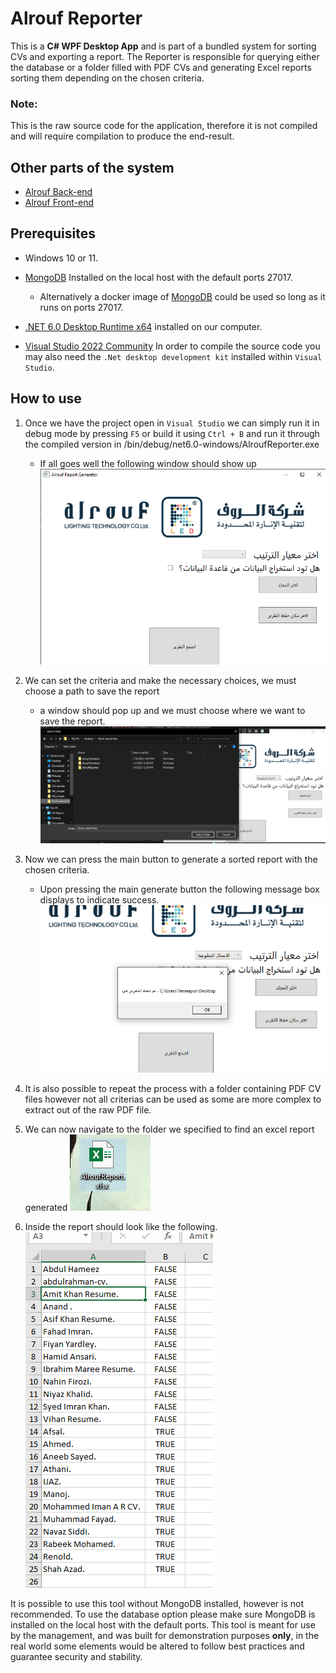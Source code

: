 # Alrouf Reporter
This is a **C# WPF Desktop App** and is part of a bundled system for sorting CVs and exporting a report.
The Reporter is responsible for querying either the database or a folder filled with PDF CVs and generating Excel reports sorting them depending on the chosen criteria.

### Note:
This is the raw source code for the application, therefore it is not compiled and will require compilation to produce the end-result.

## Other parts of the system
* [Alrouf Back-end](https://github.com/tenmayos/Alrouf-backend)
* [Alrouf Front-end](https://github.com/tenmayos/Alrouf-frontend)

## Prerequisites

* Windows 10 or 11.

* [MongoDB](https://www.mongodb.com/try/download/community) Installed on the local host with the default ports 27017.
    * Alternatively a docker image of [MongoDB](https://hub.docker.com/_/mongo) could be used so long as it runs on ports 27017.

* [.NET 6.0 Desktop Runtime x64](https://dotnet.microsoft.com/en-us/download/dotnet/thank-you/runtime-desktop-6.0.6-windows-x64-installer) installed on our computer.

* [Visual Studio 2022 Community](https://visualstudio.microsoft.com/downloads/) In order to compile the source code you may also need the `.Net desktop development kit` installed within `Visual Studio`.

## How to use

1. Once we have the project open in `Visual Studio` we can simply run it in debug mode by pressing `F5` or build it using `Ctrl + B` and run it through the compiled version in /bin/debug/net6.0-windows/AlroufReporter.exe
    * If all goes well the following window should show up ![Main Window](/Ref_Images/mainwindow.png)

2. We can set the criteria and make the necessary choices, we must choose a path to save the report
    * a window should pop up and we must choose where we want to save the report.
    ![Choose path](/Ref_Images/ChooseReportPath.png)

3. Now we can press the main button to generate a sorted report with the chosen criteria.
    * Upon pressing the main generate button the following message box displays to indicate success. ![Report Saved](/Ref_Images/ReportSaved.png)

4. It is also possible to repeat the process with a folder containing PDF CV files however not all criterias can be used as some are more complex to extract out of the raw PDF file.

5. We can now navigate to the folder we specified to find an excel report generated ![Generated report icon](/Ref_Images/reportgenerated.png)

6. Inside the report should look like the following. ![example report](/Ref_Images/examplereport.png)

It is possible to use this tool without MongoDB installed, however is not recommended.
To use the database option please make sure MongoDB is installed on the local host with the default ports.
This tool is meant for use by the management, and was built for demonstration purposes **only**, in the real world some elements would be altered to follow best practices and guarantee security and stability.